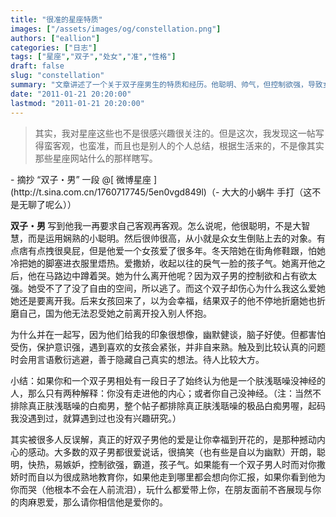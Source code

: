 ```yaml
---
title: "很准的星座特质"
images: ["/assets/images/og/constellation.png"]
authors: ["eallion"]
categories: ["日志"]
tags: ["星座","双子","处女","准","性格"]
draft: false
slug: "constellation"
summary: "文章讲述了一个关于双子座男生的特质和经历。他聪明、帅气，但控制欲强，导致女友离开。后来女友回来了，但他却折磨她和自己。双子男性格幽默健谈，善于隐藏真实想法，并对喜欢的人紧张而不自来熟。大多数双子男都爱说话、搞笑、开朗、快热，易嫉妒且霸道孩子气。如果有一个双子男人时而撒娇时而教育你，并在各方面展现出对你的爱意，则请相信他是真心爱你的。"
date: "2011-01-21 20:20:00"
lastmod: "2011-01-21 20:20:00"
---
```


<blockquote > 其实，我对星座这些也不是很感兴趣很关注的。但是这次，我发现这一帖写得蛮客观，也蛮准，而且也是别人的个人总结，根据生活来的，不是像其实那些星座网站什么的那样瞎写。</blockquote>
- 摘抄 “双子・男” 一段 @[ 微博星座 ](http://t.sina.com.cn/1760717745/5en0vgd849l)（- 大大的小蜗牛 手打（这不是无聊了呢么））

<strong> 双子・男 </strong>
写到他我一再要求自己客观再客观。怎么说呢，他很聪明，不是大智慧，而是运用娴熟的小聪明。然后很帅很高，从小就是众女生倒贴上去的对象。有点痞有点拽很臭屁，但是他爱一个女孩爱了很多年。冬天陪她在街角修鞋跟，怕她冷把她的脚塞进衣服里焐热。爱撒娇，收起以往的戾气一脸的孩子气。她离开他之后，他在马路边中蹲着哭。她为什么离开他呢？因为双子男的控制欲和占有欲太强。她受不了了没了自由的空间，所以逃了。而这个双子却伤心为什么我这么爱她她还是要离开我。后来女孩回来了，以为会幸福，结果双子的他不停地折磨她也折磨自己，国为他无法忍受她之前离开投入别人怀抱。

为什么并在一起写，因为他们给我的印象很想像，幽默健谈，脑子好使。但都害怕受伤，保护意识强，遇到喜欢的女孩会紧张，并非自来熟。触及到比较认真的问题时会用言语敷衍逃避，善于隐藏自己真实的想法。待人比较大方。

小结：如果你和一个双子男相处有一段日子了始终认为他是一个肤浅聒噪没神经的人，那么只有两种解释：你没有走进他的内心；或者你自己没神经。（注：当然不排除真正肤浅聒噪的白痴男，整个帖子都排除真正肤浅聒噪的极品白痴男喔，起码我没遇到过，就算遇到过也没有兴趣研究。）

其实被很多人反误解，真正的好双子男他的爱是让你幸福到开花的，是那种撼动内心的感动。大多数的双子男都很爱说话，很搞笑（也有些是自以为幽默）开朗，聪明，快热，易嫉妒，控制欲强，霸道，孩子气。如果能有一个双子男人时而对你撒娇时而自以为很成熟地教育你，如果他走到哪里都会想向你汇报，如果你看到他为你而哭（他根本不会在人前流泪），玩什么都爱带上你，在朋友面前不吝展现与你的肉麻恩爱，那么请你相信他是爱你的。
